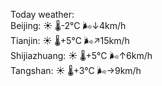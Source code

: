Today weather:  
Beijing: ☀️   🌡️-2°C 🌬️↓4km/h  
Tianjin: ☀️   🌡️+5°C 🌬️↗15km/h  
Shijiazhuang: ☀️   🌡️+5°C 🌬️↑6km/h  
Tangshan: ☀️   🌡️+3°C 🌬️→9km/h  
